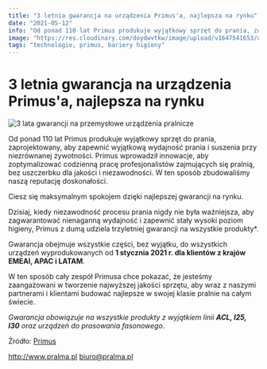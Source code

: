 ```yaml
---
title: "3 letnia gwarancja na urządzenia Primus'a, najlepsza na rynku"
date: "2021-05-12"
info: "Od ponad 110 lat Primus produkuje wyjątkowy sprzęt do prania, zaprojektowany, aby zapewnić wyjątkową wydajność prania i suszenia przy niezrównanej żywotności. Primus wprowadził innowacje, aby zoptymalizować codzienną pracę profesjonalistów zajmujących się pralnią, bez uszczerbku dla jakości i niezawodności. W ten sposób zbudowaliśmy naszą reputację doskonałości."
image: "https://res.cloudinary.com/doydwvtkw/image/upload/v1647541653/uploads/posts/3-lata-gwarancji_zcezwo.webp"
tags: "technologie, primus, bariery higieny"
---
```


# 3 letnia gwarancja na urządzenia Primus'a, najlepsza na rynku

![3 lata gwarancji na przemysłowe urządzenia pralnicze](https://res.cloudinary.com/doydwvtkw/image/upload/v1647541653/uploads/posts/3-lata-gwarancji_zcezwo.webp)

Od ponad 110 lat Primus produkuje wyjątkowy sprzęt do prania, zaprojektowany, aby zapewnić wyjątkową wydajność prania i suszenia przy niezrównanej żywotności. Primus wprowadził innowacje, aby zoptymalizować codzienną pracę profesjonalistów zajmujących się pralnią, bez uszczerbku dla jakości i niezawodności. W ten sposób zbudowaliśmy naszą reputację doskonałości.

Ciesz się maksymalnym spokojem dzięki najlepszej gwarancji na rynku.

Dzisiaj, kiedy niezawodność procesu prania nigdy nie była ważniejsza, aby zagwarantować nienaganną wydajność i zapewnić stały wysoki poziom higieny, Primus z dumą udziela trzyletniej gwarancji na wszystkie produkty*.

Gwarancja obejmuje wszystkie części, bez wyjątku, do wszystkich urządzeń wyprodukowanych od **1 stycznia 2021 r. dla klientów z krajów EMEAI, APAC i LATAM**.

W ten sposób cały zespół Primusa chce pokazać, że jesteśmy zaangażowani w tworzenie najwyższej jakości sprzętu, aby wraz z naszymi partnerami i klientami budować najlepsze w swojej klasie pralnie na całym świecie.

*Gwarancja obowiązuje na wszystkie produkty z wyjątkiem linii **ACL, I25, I30** oraz urządzeń do prasowania fasonowego*.

Źródło: [Primus](https://primuslaundry.com/primus-3-year-warranty-the-best-one-on-the-market2)

<http://www.pralma.pl>
<biuro@pralma.pl>
